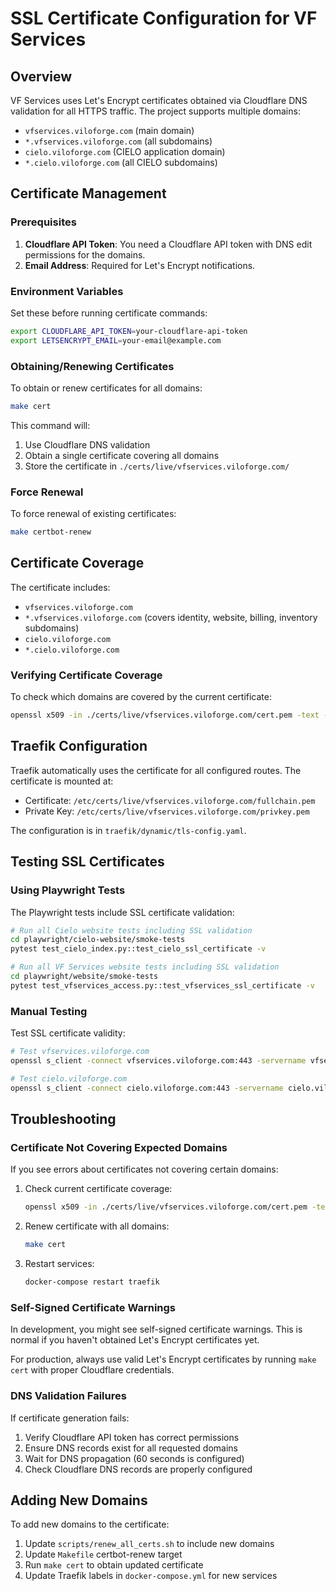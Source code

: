 # SSL Certificate Configuration for VF Services

## Overview

VF Services uses Let's Encrypt certificates obtained via Cloudflare DNS validation for all HTTPS traffic. The project supports multiple domains:

- `vfservices.viloforge.com` (main domain)
- `*.vfservices.viloforge.com` (all subdomains)
- `cielo.viloforge.com` (CIELO application domain)
- `*.cielo.viloforge.com` (all CIELO subdomains)

## Certificate Management

### Prerequisites

1. **Cloudflare API Token**: You need a Cloudflare API token with DNS edit permissions for the domains.
2. **Email Address**: Required for Let's Encrypt notifications.

### Environment Variables

Set these before running certificate commands:

```bash
export CLOUDFLARE_API_TOKEN=your-cloudflare-api-token
export LETSENCRYPT_EMAIL=your-email@example.com
```

### Obtaining/Renewing Certificates

To obtain or renew certificates for all domains:

```bash
make cert
```

This command will:
1. Use Cloudflare DNS validation
2. Obtain a single certificate covering all domains
3. Store the certificate in `./certs/live/vfservices.viloforge.com/`

### Force Renewal

To force renewal of existing certificates:

```bash
make certbot-renew
```

## Certificate Coverage

The certificate includes:
- `vfservices.viloforge.com`
- `*.vfservices.viloforge.com` (covers identity, website, billing, inventory subdomains)
- `cielo.viloforge.com`
- `*.cielo.viloforge.com`

### Verifying Certificate Coverage

To check which domains are covered by the current certificate:

```bash
openssl x509 -in ./certs/live/vfservices.viloforge.com/cert.pem -text -noout | grep -A2 "Subject Alternative Name"
```

## Traefik Configuration

Traefik automatically uses the certificate for all configured routes. The certificate is mounted at:
- Certificate: `/etc/certs/live/vfservices.viloforge.com/fullchain.pem`
- Private Key: `/etc/certs/live/vfservices.viloforge.com/privkey.pem`

The configuration is in `traefik/dynamic/tls-config.yaml`.

## Testing SSL Certificates

### Using Playwright Tests

The Playwright tests include SSL certificate validation:

```bash
# Run all Cielo website tests including SSL validation
cd playwright/cielo-website/smoke-tests
pytest test_cielo_index.py::test_cielo_ssl_certificate -v

# Run all VF Services website tests including SSL validation
cd playwright/website/smoke-tests
pytest test_vfservices_access.py::test_vfservices_ssl_certificate -v
```

### Manual Testing

Test SSL certificate validity:

```bash
# Test vfservices.viloforge.com
openssl s_client -connect vfservices.viloforge.com:443 -servername vfservices.viloforge.com

# Test cielo.viloforge.com
openssl s_client -connect cielo.viloforge.com:443 -servername cielo.viloforge.com
```

## Troubleshooting

### Certificate Not Covering Expected Domains

If you see errors about certificates not covering certain domains:

1. Check current certificate coverage:
   ```bash
   openssl x509 -in ./certs/live/vfservices.viloforge.com/cert.pem -text -noout | grep DNS
   ```

2. Renew certificate with all domains:
   ```bash
   make cert
   ```

3. Restart services:
   ```bash
   docker-compose restart traefik
   ```

### Self-Signed Certificate Warnings

In development, you might see self-signed certificate warnings. This is normal if you haven't obtained Let's Encrypt certificates yet.

For production, always use valid Let's Encrypt certificates by running `make cert` with proper Cloudflare credentials.

### DNS Validation Failures

If certificate generation fails:

1. Verify Cloudflare API token has correct permissions
2. Ensure DNS records exist for all requested domains
3. Wait for DNS propagation (60 seconds is configured)
4. Check Cloudflare DNS records are properly configured

## Adding New Domains

To add new domains to the certificate:

1. Update `scripts/renew_all_certs.sh` to include new domains
2. Update `Makefile` certbot-renew target
3. Run `make cert` to obtain updated certificate
4. Update Traefik labels in `docker-compose.yml` for new services
